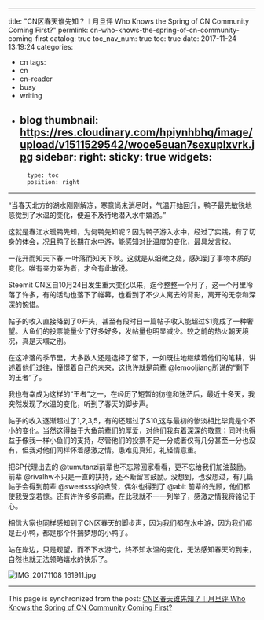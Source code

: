 
---
title: "CN区春天谁先知？︱月旦评 Who Knows the Spring of CN Community Coming First?"
permlink: cn-who-knows-the-spring-of-cn-community-coming-first
catalog: true
toc_nav_num: true
toc: true
date: 2017-11-24 13:19:24
categories:
- cn
tags:
- cn
- cn-reader
- busy
- writing
- blog
thumbnail: https://res.cloudinary.com/hpiynhbhq/image/upload/v1511529542/wooe5euan7sexuplxvrk.jpg
sidebar:
    right:
        sticky: true
widgets:
    -
        type: toc
        position: right
---



“当春天北方的湖水刚刚解冻，寒意尚未消尽时，气温开始回升，鸭子最先敏锐地感觉到了水温的变化，便迫不及待地潜入水中嬉游。”

这就是春江水暖鸭先知，为何鸭先知呢？因为鸭子游入水中，经过了实践，有了切身的体会，况且鸭子长期在水中游，能感知对比温度的变化，最具发言权。

一花开而知天下春,一叶落而知天下秋。这就是从细微之处，感知到了事物本质的变化。唯有亲力亲为者，才会有此敏锐。

Steemit CN区自10月24日发生重大变化以来，迄今整整一个月了，这一个月里冷落了许多，有的活动也落下了帷幕，也看到了不少人离去的背影，离开的无奈和深深的惋惜。

帖子的收入直接降到了0开头，甚至有段时日一篇帖子收入能超过$1竟成了一种奢望。大鱼们的投票能量少了好多好多，发帖量也明显减少。较之前的热火朝天境况，真是天壤之别。

在这冷落的季节里，大多数人还是选择了留下，一如既往地继续着他们的笔耕，讲述着他们过往，憧憬着自己的未来，这也许就是前辈 @lemooljiang所说的“剩下的王者”了。

我也有幸成为这样的“王者”之一，在经历了短暂的彷徨和迷茫后，最近十多天，我突然发现了水温的变化，听到了春天的脚步声。

帖子的收入逐渐超过了$1,$2,$3,$5，有的还超过了$10,这与最初的惨淡相比毕竟是个不小的变化。当然这得益于大鱼前辈们的厚爱，对他们我有着深深的敬意；同时也得益于像我一样小鱼们的支持，尽管他们的投票不足一分或者仅有几分甚至一分也没有，但我对他们同样怀着感激之情。患难见真知，礼轻情意重。

把SP代理出去的 @tumutanzi前辈也不忘常回家看看，更不忘给我们加油鼓励。前辈 @rivalhw不只是一直的扶持，还不断留言鼓励。没想到，也没想过，有几篇帖子会得到前辈 @sweetsssj的点赞，偶尔也得到了 @abit 前辈的光顾，他们都使我受宠若惊。还有许许多多前辈，在此我就不一一列举了，感激之情我将铭记于心。

相信大家也同样感知到了CN区春天的脚步声，因为我们都在水中游，因为我们都是丑小鸭，都是那个怀揣梦想的小鸭子。

站在岸边，只是观望，而不下水游弋，终不知水温的变化，无法感知春天的到来，自然也就无法领略嬉水的快乐了。

![IMG_20171108_161911.jpg](https://res.cloudinary.com/hpiynhbhq/image/upload/v1511529542/wooe5euan7sexuplxvrk.jpg)





- - -

This page is synchronized from the post: [CN区春天谁先知？︱月旦评 Who Knows the Spring of CN Community Coming First?](https://steemit.com/@bring/cn-who-knows-the-spring-of-cn-community-coming-first)
